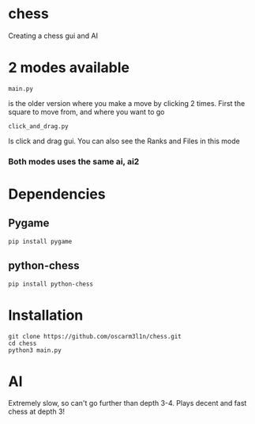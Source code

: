 # chess
Creating a chess gui and AI
# 2 modes available
```
main.py
```
is the older version where you make a move by clicking 2 times. First the square to move from, and where you want to go

```
click_and_drag.py
```
Is click and drag gui. You can also see the Ranks and Files in this mode
### Both modes uses the same ai, ai2

# Dependencies
## Pygame
```
pip install pygame
```
## python-chess
```
pip install python-chess
```

# Installation
```
git clone https://github.com/oscarm3l1n/chess.git
cd chess
python3 main.py
```
# AI
Extremely slow, so can't go further than depth 3-4. Plays decent and fast chess at depth 3!
